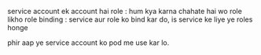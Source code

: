 service account ek account hai
role : hum kya karna chahate hai wo role likho
role binding : service aur role ko bind kar do, is service ke liye ye roles honge

phir aap ye service account ko pod me use kar lo.
